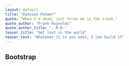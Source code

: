 ```yaml
---
layout: default
title: "Donovan Palmer"
quote: “When I'm dead, just throw me in the trash."
quote_author: "Frank Reynolds"
quote_author_title: ", M.D."
teaser_title: "Get lost in the world"
teaser_text: "Whatever it is you want, I can build it"
---
```


## Bootstrap
